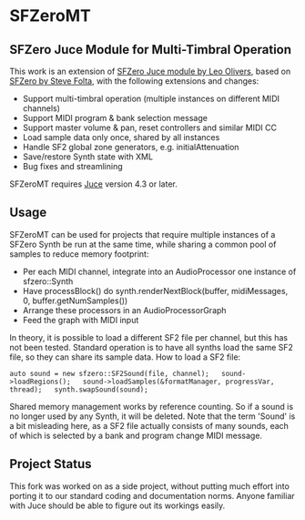 # SFZeroMT

## SFZero Juce Module for Multi-Timbral Operation

This work is an extension of [SFZero Juce module by Leo Olivers](https://github.com/altalogix/SFZeroModule), based on [SFZero by Steve Folta](https://github.com/stevefolta/SFZero), with the following extensions and changes:

* Support multi-timbral operation (multiple instances on different MIDI channels)
* Support MIDI program & bank selection message
* Support master volume & pan, reset controllers and similar MIDI CC 
* Load sample data only once, shared by all instances
* Handle SF2 global zone generators, e.g. initialAttenuation
* Save/restore Synth state with XML
* Bug fixes and streamlining

SFZeroMT requires [Juce](http://www.juce.com) version 4.3 or later.

## Usage

SFZeroMT can be used for projects that require multiple instances of a SFZero Synth be run at the same time, while sharing a common pool of samples to reduce memory footprint: 

* Per each MIDI channel, integrate into an AudioProcessor one instance of sfzero::Synth
* Have processBlock() do synth.renderNextBlock(buffer, midiMessages, 0, buffer.getNumSamples())
* Arrange these processors in an AudioProcessorGraph
* Feed the graph with MIDI input

In theory, it is possible to load a different SF2 file per channel, but this has not been tested. Standard operation is to have all synths load the same SF2 file, so they can share its sample data. How to load a SF2 file:

`auto sound = new sfzero::SF2Sound(file, channel);  
sound->loadRegions();  
sound->loadSamples(&formatManager, progressVar, thread);  
synth.swapSound(sound);  
`

Shared memory management works by reference counting. So if a sound is no longer used by any Synth, it will be deleted. Note that the term 'Sound' is a bit misleading here, as a SF2 file actually consists of many sounds, each of which is selected by a bank and program change MIDI message.

## Project Status

This fork was worked on as a side project, without putting much effort into porting it to our standard coding and documentation norms. Anyone familiar with Juce should be able to figure out its workings easily.

